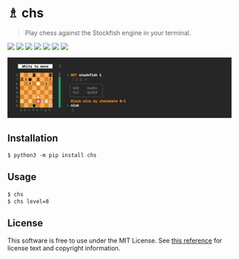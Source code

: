 # ♗ chs

> Play chess against the Stockfish engine in your terminal.

<img src="https://travis-ci.org/nickzuber/chs.svg?branch=master" /> <img src="https://img.shields.io/badge/project-active-brightgreen.svg" /> <img src="https://img.shields.io/badge/status-stable-brightgreen.svg" /> <img src="https://img.shields.io/pypi/dm/chs.svg?color=yellow" /> <img src="https://img.shields.io/pypi/format/chs.svg" /> <img src="https://img.shields.io/badge/state-released-brightgreen.svg" /> <img src="https://img.shields.io/badge/license-MIT%20Licence-blue.svg" />

<img width="800" src="meta/demo_long.png" />

## Installation

```
$ python3 -m pip install chs
```

## Usage

```
$ chs
$ chs level=8
```

## License

This software is free to use under the MIT License. See [this reference](https://opensource.org/licenses/MIT) for license text and copyright information.
